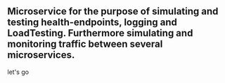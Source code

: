 ## Microservice for the purpose of simulating and testing health-endpoints, logging and LoadTesting. Furthermore simulating and monitoring traffic between several microservices.

let's go